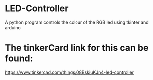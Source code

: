 # LED-Controller
A python program controls the colour of the RGB led using tkinter and arduino

# The tinkerCard link for this can be found:
https://www.tinkercad.com/things/08BskiuKJn4-led-controller
